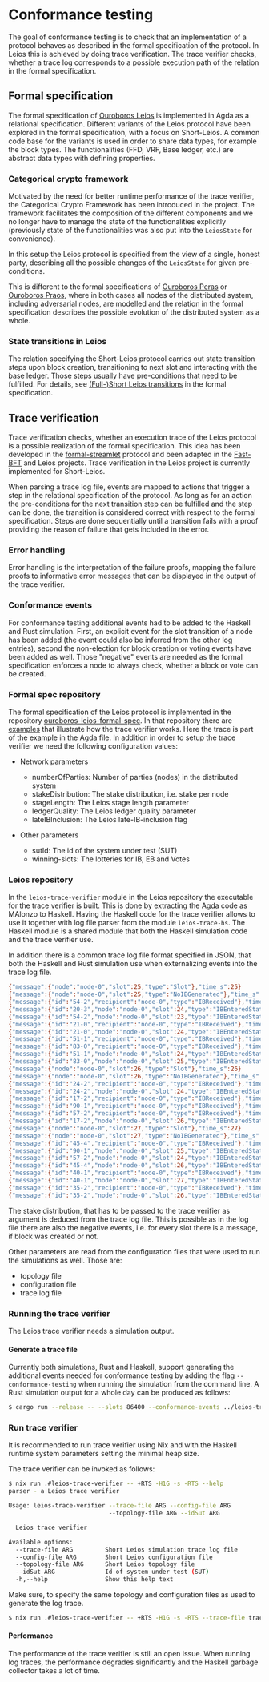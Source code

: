 # Conformance testing

The goal of conformance testing is to check that an implementation of a protocol behaves as described in the formal specification of the protocol.
In Leios this is achieved by doing trace verification. The trace verifier checks, whether a trace log corresponds to a possible execution path of the relation in the formal specification.

## Formal specification

The formal specification of [Ouroboros Leios](https://github.com/input-output-hk/ouroboros-leios-formal-spec) is implemented in Agda as a relational specification. Different variants of the Leios protocol have been explored in the formal specification, with a focus on Short-Leios.
A common code base for the variants is used in order to share data types, for example the block types.
The functionalities (FFD, VRF, Base ledger, etc.) are abstract data types with defining properties.

### Categorical crypto framework

Motivated by the need for better runtime performance of the trace verifier, the Categorical Crypto Framework has been introduced in the project. The framework facilitates the composition of the different components and we no longer have to manage the state of the functionalities explicitly (previously state of the functionalities was also put into the `LeiosState` for convenience).

In this setup the Leios protocol is specified from the view of a single, honest party, describing all the possible changes of the `LeiosState` for given pre-conditions.

This is different to the formal specifications of [Ouroboros Peras](https://github.com/input-output-hk/peras-design/blob/main/src/Peras/SmallStep.lagda.md) or [Ouroboros Praos](https://github.com/input-output-hk/ouroboros-praos-formal-spec/blob/main/src/Protocol/Semantics.agda), where in both cases all nodes of the distributed system, including adversarial nodes, are modelled and the relation in the formal specification describes the possible evolution of the distributed system as a whole.

### State transitions in Leios

The relation specifying the Short-Leios protocol carries out state transition steps upon block creation, transitioning to next slot and interacting with the base ledger. Those steps usually have pre-conditions that need to be fulfilled. For details, see [(Full-)Short Leios transitions](https://github.com/input-output-hk/ouroboros-leios-formal-spec/blob/main/formal-spec/Leios/Short.lagda.md#full-short-leios-transitions) in the formal specification.

## Trace verification

Trace verification checks, whether an execution trace of the Leios protocol is a possible realization of the formal specification. This idea has been developed in the [formal-streamlet](https://github.com/input-output-hk/formal-streamlet) protocol and been adapted in the [Fast-BFT](https://github.com/input-output-hk/innovation-fastbft) and Leios projects. Trace verification in the Leios project is currently implemented for Short-Leios.

When parsing a trace log file, events are mapped to actions that trigger a step in the relational specification of the protocol. As long as for an action the pre-conditions for the next transition step can be fulfilled and the step can be done, the transition is considered correct with respect to the formal specification. Steps are done sequentially until a transition fails with a proof providing the reason of failure that gets included in the error.

### Error handling

Error handling is the interpretation of the failure proofs, mapping the failure proofs to informative error messages that can be displayed in the output of the trace verifier.

### Conformance events

For conformance testing additional events had to be added to the Haskell and Rust simulation. First, an explicit event for the slot transition of a node has been added (the event could also be inferred from the other log entries), second the non-election for block creation or voting events have been added as well. Those "negative" events are needed as the formal specification enforces a node to always check, whether a block or vote can be created.

### Formal spec repository

The formal specification of the Leios protocol is implemented in the repository [ouroboros-leios-formal-spec](https://github.com/input-output-hk/ouroboros-leios-formal-spec).
In that repository there are [examples](https://github.com/input-output-hk/ouroboros-leios-formal-spec/blob/main/formal-spec/Leios/Short/Trace/Verifier/Test.lagda.md) that illustrate how the trace verifier works. Here the trace is part of the example in the Agda file. In addition in order to setup the trace verifier we need the following configuration values:

* Network parameters
  * numberOfParties: Number of parties (nodes) in the distributed system
  * stakeDistribution: The stake distribution, i.e. stake per node
  * stageLength: The Leios stage length parameter
  * ledgerQuality: The Leios ledger quality parameter
  * lateIBInclusion: The Leios late-IB-inclusion flag

* Other parameters
  * sutId: The id of the system under test (SUT)
  * winning-slots: The lotteries for IB, EB and Votes

### Leios repository

In the `leios-trace-verifier` module in the Leios repository the executable for the trace verifier is built. This is done by extracting the Agda code as MAlonzo to Haskell. Having the Haskell code for the trace verifier allows to use it together with log file parser from the module `leios-trace-hs`. The Haskell module is a shared module that both the Haskell simulation code and the trace verifier use.

In addition there is a common trace log file format specified in JSON, that both the Haskell and Rust simulation use when externalizing events into the trace log file.

```bash
{"message":{"node":"node-0","slot":25,"type":"Slot"},"time_s":25}
{"message":{"node":"node-0","slot":25,"type":"NoIBGenerated"},"time_s":25}
{"message":{"id":"54-2","recipient":"node-0","type":"IBReceived"},"time_s":25.028918}
{"message":{"id":"20-3","node":"node-0","slot":24,"type":"IBEnteredState"},"time_s":25.065875}
{"message":{"id":"54-2","node":"node-0","slot":23,"type":"IBEnteredState"},"time_s":25.12807}
{"message":{"id":"21-0","recipient":"node-0","type":"IBReceived"},"time_s":25.23862}
{"message":{"id":"21-0","node":"node-0","slot":24,"type":"IBEnteredState"},"time_s":25.337772}
{"message":{"id":"51-1","recipient":"node-0","type":"IBReceived"},"time_s":25.680406}
{"message":{"id":"83-0","recipient":"node-0","type":"IBReceived"},"time_s":25.743445}
{"message":{"id":"51-1","node":"node-0","slot":24,"type":"IBEnteredState"},"time_s":25.779558}
{"message":{"id":"83-0","node":"node-0","slot":25,"type":"IBEnteredState"},"time_s":25.842597}
{"message":{"node":"node-0","slot":26,"type":"Slot"},"time_s":26}
{"message":{"node":"node-0","slot":26,"type":"NoIBGenerated"},"time_s":26}
{"message":{"id":"24-2","recipient":"node-0","type":"IBReceived"},"time_s":26.299945}
{"message":{"id":"24-2","node":"node-0","slot":24,"type":"IBEnteredState"},"time_s":26.399097}
{"message":{"id":"17-2","recipient":"node-0","type":"IBReceived"},"time_s":26.840607}
{"message":{"id":"90-1","recipient":"node-0","type":"IBReceived"},"time_s":26.920078}
{"message":{"id":"57-2","recipient":"node-0","type":"IBReceived"},"time_s":26.921749}
{"message":{"id":"17-2","node":"node-0","slot":26,"type":"IBEnteredState"},"time_s":26.939759}
{"message":{"node":"node-0","slot":27,"type":"Slot"},"time_s":27}
{"message":{"node":"node-0","slot":27,"type":"NoIBGenerated"},"time_s":27}
{"message":{"id":"45-4","recipient":"node-0","type":"IBReceived"},"time_s":27.005877}
{"message":{"id":"90-1","node":"node-0","slot":25,"type":"IBEnteredState"},"time_s":27.01923}
{"message":{"id":"57-2","node":"node-0","slot":24,"type":"IBEnteredState"},"time_s":27.020901}
{"message":{"id":"45-4","node":"node-0","slot":26,"type":"IBEnteredState"},"time_s":27.105029}
{"message":{"id":"40-1","recipient":"node-0","type":"IBReceived"},"time_s":27.393871}
{"message":{"id":"40-1","node":"node-0","slot":27,"type":"IBEnteredState"},"time_s":27.493023}
{"message":{"id":"35-2","recipient":"node-0","type":"IBReceived"},"time_s":27.502044}
{"message":{"id":"35-2","node":"node-0","slot":26,"type":"IBEnteredState"},"time_s":27.601196}
```

The stake distribution, that has to be passed to the trace verifier as argument is deduced from the trace log file. This is possible as in the log file there are also the negative events, i.e. for every slot there is a message, if block was created or not.

Other parameters are read from the configuration files that were used to run the simulations as well. Those are:
* topology file
* configuration file
* trace log file

### Running the trace verifier

The Leios trace verifier needs a simulation output.

#### Generate a trace file

Currently both simulations, Rust and Haskell, support generating the additional events needed for conformance testing by adding the flag `--conformance-testing` when running the simulation from the command line. A Rust simulation output for a whole day can be produced as follows:

```bash
$ cargo run --release -- --slots 86400 --conformance-events ../leios-trace-verifier/examples/topology.yaml ../sim-rs.out
```

### Run trace verifier

It is recommended to run trace verifier using Nix and with the Haskell runtime system parameters setting the minimal heap size.

The trace verifier can be invoked as follows:

```bash
$ nix run .#leios-trace-verifier -- +RTS -H1G -s -RTS --help
parser - a Leios trace verifier

Usage: leios-trace-verifier --trace-file ARG --config-file ARG
                            --topology-file ARG --idSut ARG

  Leios trace verifier

Available options:
  --trace-file ARG         Short Leios simulation trace log file
  --config-file ARG        Short Leios configuration file
  --topology-file ARG      Short Leios topology file
  --idSut ARG              Id of system under test (SUT)
  -h,--help                Show this help text
```

Make sure, to specify the same topology and configuration files as used to generate the log trace.

```bash
$ nix run .#leios-trace-verifier -- +RTS -H1G -s -RTS --trace-file trace.log --config-file data/simulation/config.default.yaml --topology-file leios-trace-verifier/examples/topology.yaml --idSut 0
```

#### Performance

The performance of the trace verifier is still an open issue. When running log traces, the performance degrades significantly and the Haskell garbage collector takes a lot of time.
